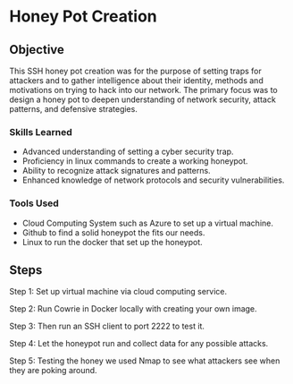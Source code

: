 # Honey Pot Creation

## Objective
This SSH honey pot creation was for the purpose of setting traps for attackers and to gather intelligence about their identity, methods and motivations on trying to hack into our network. The primary focus was to design a honey pot to deepen understanding of network security, attack patterns, and defensive strategies.

### Skills Learned

- Advanced understanding of setting a cyber security trap. 
- Proficiency in linux commands to create a working honeypot.
- Ability to recognize attack signatures and patterns.
- Enhanced knowledge of network protocols and security vulnerabilities.

### Tools Used

- Cloud Computing System such as Azure to set up a virtual machine. 
- Github to find a solid honeypot the fits our needs. 
- Linux to run the docker that set up the honeypot. 

## Steps

Step 1: Set up virtual machine via cloud computing service. 

Step 2: Run Cowrie in Docker locally with creating your own image.

Step 3: Then run an SSH client to port 2222 to test it.

Step 4: Let the honeypot run and collect data for any possible attacks. 

Step 5: Testing the honey we used Nmap to see what attackers see when they are poking around.
